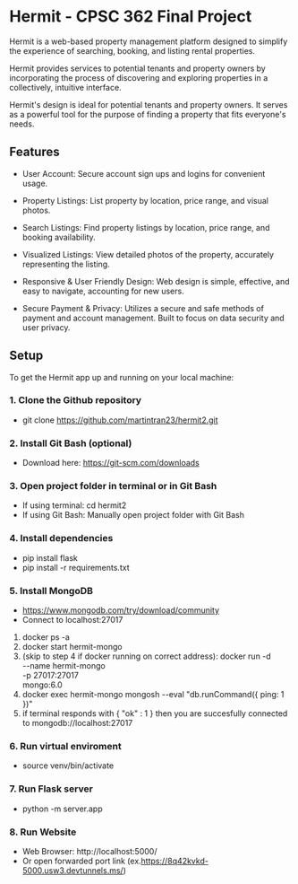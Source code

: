 # Hermit - CPSC 362 Final Project

Hermit is a web-based property management platform designed to simplify the experience of searching, booking, and listing rental properties.

Hermit provides services to potential tenants and property owners by incorporating the process of discovering and exploring properties in a collectively, intuitive interface.

Hermit's design is ideal for potential tenants and property owners. It serves as a powerful tool for the purpose of finding a property that fits everyone's needs. 


## Features
- User Account: Secure account sign ups and logins for convenient usage.

- Property Listings: List property by location, price range, and visual photos.

- Search Listings: Find property listings by location, price range, and booking availability.

- Visualized Listings: View detailed photos of the property, accurately representing the listing.

- Responsive & User Friendly Design: Web design is simple, effective, and easy to navigate, accounting for new users.

- Secure Payment & Privacy: Utilizes a secure and safe methods of payment and account management. Built to focus on data security and user privacy.


## Setup
To get the Hermit app up and running on your local machine:

### 1. Clone the Github repository
- git clone https://github.com/martintran23/hermit2.git

### 2. Install Git Bash (optional)
- Download here: https://git-scm.com/downloads

### 3. Open project folder in terminal or in Git Bash
- If using terminal: cd hermit2
- If using Git Bash: Manually open project folder with Git Bash

### 4. Install dependencies
- pip install flask
- pip install -r requirements.txt

### 5. Install MongoDB
- https://www.mongodb.com/try/download/community
- Connect to localhost:27017
1. docker ps -a
2. docker start hermit-mongo
3. (skip to step 4 if docker running on correct address):
docker run -d \
  --name hermit-mongo \
  -p 27017:27017 \
  mongo:6.0
4. docker exec hermit-mongo mongosh --eval "db.runCommand({ ping: 1 })"
5. if terminal responds with { "ok" : 1 } then you are succesfully connected to mongodb://localhost:27017

### 6. Run virtual enviroment
- source venv/bin/activate

### 7. Run Flask server
- python -m server.app

### 8. Run Website
- Web Browser: http://localhost:5000/
- Or open forwarded port link (ex.https://8q42kvkd-5000.usw3.devtunnels.ms/)